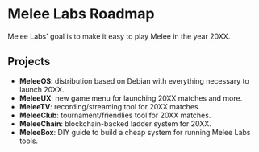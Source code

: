 # Melee Labs Roadmap

Melee Labs' goal is to make it easy to play Melee in the year 20XX.


## Projects

- **MeleeOS**: distribution based on Debian with everything necessary to launch 20XX.
- **MeleeUX**: new game menu for launching 20XX matches and more.
- **MeleeTV**: recording/streaming tool for 20XX matches.
- **MeleeClub**: tournament/friendlies tool for 20XX matches.
- **MeleeChain**: blockchain-backed ladder system for 20XX.
- **MeleeBox**: DIY guide to build a cheap system for running Melee Labs tools.
